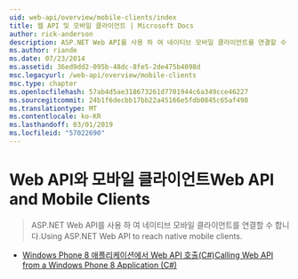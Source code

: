 ```yaml
---
uid: web-api/overview/mobile-clients/index
title: 웹 API 및 모바일 클라이언트 | Microsoft Docs
author: rick-anderson
description: ASP.NET Web API를 사용 하 여 네이티브 모바일 클라이언트를 연결할 수 합니다.
ms.author: riande
ms.date: 07/23/2014
ms.assetid: 36ed9dd2-095b-48dc-8fe5-2de475b4098d
msc.legacyurl: /web-api/overview/mobile-clients
msc.type: chapter
ms.openlocfilehash: 57ab4d5ae318673261d7701944c6a349cce46227
ms.sourcegitcommit: 24b1f6decbb17bb22a45166e5fdb0845c65af498
ms.translationtype: MT
ms.contentlocale: ko-KR
ms.lasthandoff: 03/01/2019
ms.locfileid: "57022690"
---
```

<a name="web-api-and-mobile-clients"></a><span data-ttu-id="0c26c-103">Web API와 모바일 클라이언트</span><span class="sxs-lookup"><span data-stu-id="0c26c-103">Web API and Mobile Clients</span></span>
====================
> <span data-ttu-id="0c26c-104">ASP.NET Web API를 사용 하 여 네이티브 모바일 클라이언트를 연결할 수 합니다.</span><span class="sxs-lookup"><span data-stu-id="0c26c-104">Using ASP.NET Web API to reach native mobile clients.</span></span>


- [<span data-ttu-id="0c26c-105">Windows Phone 8 애플리케이션에서 Web API 호출(C#)</span><span class="sxs-lookup"><span data-stu-id="0c26c-105">Calling Web API from a Windows Phone 8 Application (C#)</span></span>](calling-web-api-from-a-windows-phone-8-application.md)
